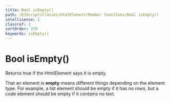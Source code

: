 ```yaml
---
title: Bool isEmpty()
path: /EJScript/Classes/HtmlElement/Member functions/Bool isEmpty()
intellisense: 1
classref: 1
sortOrder: 379
keywords: isEmpty()
---
```


# Bool isEmpty()

Returns true if the HtmlElement says it is empty.

That an element is **empty** means different things depending on the element type. For example, a list element should be empty if it has no rows, but a code element should be empty if it contains no text.

